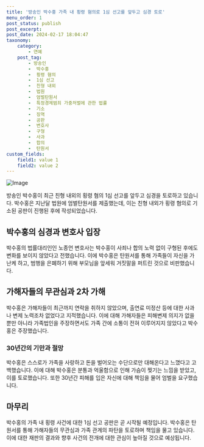 ```yaml
---
title: '방송인 박수홍 가족 내 횡령 혐의로 1심 선고를 앞두고 심경 토로'
menu_order: 1
post_status: publish
post_excerpt: 
post_date: 2024-02-17 18:04:47
taxonomy:
    category:
        - 연예
    post_tag:
        - 방송인
        -  박수홍
        -  횡령 혐의
        -  1심 선고
        -  친형 내외
        -  법원
        -  엄벌탄원서
        -  특정경제범죄 가중처벌에 관한 법률
        -  기소
        -  징역
        -  공판
        -  변호사
        -  구형
        -  사과
        -  합의
        -  탄원서
custom_fields:
    field1: value 1
    field2: value 2
---
```


![Image](https://mimgnews.pstatic.net/image/021/2024/02/12/0002620820_001_20240212124901040.jpg?type=w540)

방송인 박수홍이 최근 친형 내외의 횡령 혐의 1심 선고를 앞두고 심경을 토로하고 있습니다. 박수홍은 지난달 법원에 엄벌탄원서를 제출했는데, 이는 친형 내외가 횡령 혐의로 기소된 공판이 진행된 후에 작성되었습니다.
## 박수홍의 심경과 변호사 입장
박수홍의 법률대리인인 노종언 변호사는 박수홍이 사죄나 합의 노력 없이 구형된 후에도 변화를 보이지 않았다고 전했습니다. 이에 박수홍은 탄원서를 통해 가족들이 자신을 가난케 하고, 범행을 은폐하기 위해 부모님을 앞세워 거짓말을 퍼트린 것으로 비판했습니다.
## 가해자들의 무관심과 2차 가해
박수홍은 가해자들이 최근까지 연락을 취하지 않았으며, 출연료 미정산 등에 대한 사과나 변제 노력조차 없었다고 지적했습니다. 이에 대해 가해자들은 피해변제 의지가 없을 뿐만 아니라 가족법인을 주장하면서도 가족 간에 소통이 전혀 이루어지지 않았다고 박수홍은 주장했습니다.
### 30년간의 기만과 절망
박수홍은 스스로가 가족을 사랑하고 돈을 벌어오는 수단으로만 대해온다고 느꼈다고 고백했습니다. 이에 대해 박수홍은 분통과 억울함으로 인해 가슴이 찢기는 느낌을 받았고, 이를 토로했습니다. 또한 30년간 피해를 입은 자신에 대해 책임을 물어 엄벌을 요구했습니다.
## 마무리
박수홍의 가족 내 횡령 사건에 대한 1심 선고 공판은 곧 시작될 예정입니다. 박수홍은 탄원서를 통해 가해자들의 무관심과 가족 관계의 파탄을 토로하며 책임을 물고 있습니다. 이에 대한 재판의 결과와 향후 사건의 전개에 대한 관심이 높아질 것으로 예상됩니다.
